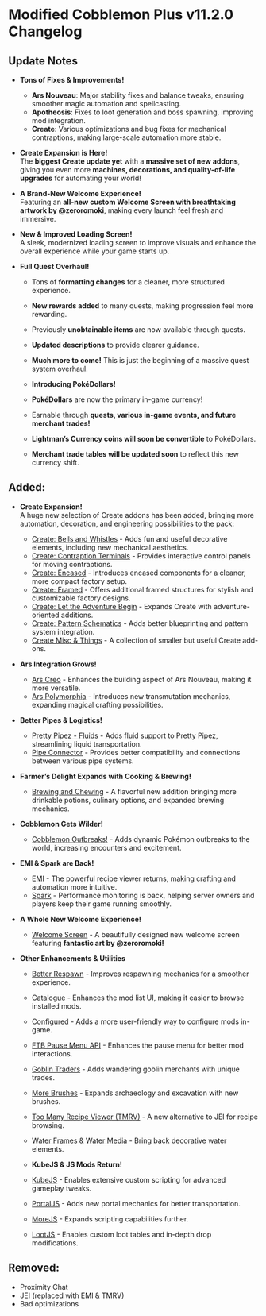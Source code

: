 # Modified Cobblemon Plus v11.2.0 Changelog

## Update Notes

- **Tons of Fixes & Improvements!**  
  - **Ars Nouveau**: Major stability fixes and balance tweaks, ensuring smoother magic automation and spellcasting.  
  - **Apotheosis**: Fixes to loot generation and boss spawning, improving mod integration.  
  - **Create**: Various optimizations and bug fixes for mechanical contraptions, making large-scale automation more stable.  

- **Create Expansion is Here!**  
  The **biggest Create update yet** with a **massive set of new addons**, giving you even more **machines, decorations, and quality-of-life upgrades** for automating your world!  

- **A Brand-New Welcome Experience!**  
  Featuring an **all-new custom Welcome Screen with breathtaking artwork by @zeroromoki**, making every launch feel fresh and immersive.  

- **New & Improved Loading Screen!**  
  A sleek, modernized loading screen to improve visuals and enhance the overall experience while your game starts up.

- **Full Quest Overhaul!**  
  - Tons of **formatting changes** for a cleaner, more structured experience.  
  - **New rewards added** to many quests, making progression feel more rewarding.  
  - Previously **unobtainable items** are now available through quests.  
  - **Updated descriptions** to provide clearer guidance.  
  - **Much more to come!** This is just the beginning of a massive quest system overhaul.
 
  - **Introducing PokéDollars!**  
  - **PokéDollars** are now the primary in-game currency!  
  - Earnable through **quests, various in-game events, and future merchant trades!**  
  - **Lightman’s Currency coins will soon be convertible** to PokéDollars.  
  - **Merchant trade tables will be updated soon** to reflect this new currency shift.



## Added:

- **Create Expansion!**  
  A huge new selection of Create addons has been added, bringing more automation, decoration, and engineering possibilities to the pack:  
  - [Create: Bells and Whistles](https://www.curseforge.com/minecraft/mc-mods/create-bells-and-whistles) - Adds fun and useful decorative elements, including new mechanical aesthetics.  
  - [Create: Contraption Terminals](https://www.curseforge.com/minecraft/mc-mods/create-contraption-terminals) - Provides interactive control panels for moving contraptions.  
  - [Create: Encased](https://www.curseforge.com/minecraft/mc-mods/create-encased) - Introduces encased components for a cleaner, more compact factory setup.  
  - [Create: Framed](https://www.curseforge.com/minecraft/mc-mods/create-framed) - Offers additional framed structures for stylish and customizable factory designs.  
  - [Create: Let the Adventure Begin](https://www.curseforge.com/minecraft/mc-mods/create-let-the-adventure-begin) - Expands Create with adventure-oriented additions.  
  - [Create: Pattern Schematics](https://www.curseforge.com/minecraft/mc-mods/create-pattern-schematics) - Adds better blueprinting and pattern system integration.  
  - [Create Misc & Things](https://www.curseforge.com/minecraft/mc-mods/create-misc-and-things) - A collection of smaller but useful Create add-ons.

- **Ars Integration Grows!**  
  - [Ars Creo](https://www.curseforge.com/minecraft/mc-mods/ars-creo) - Enhances the building aspect of Ars Nouveau, making it more versatile.  
  - [Ars Polymorphia](https://www.curseforge.com/minecraft/mc-mods/ars-polymorphia) - Introduces new transmutation mechanics, expanding magical crafting possibilities.

- **Better Pipes & Logistics!**  
  - [Pretty Pipez - Fluids](https://www.curseforge.com/minecraft/mc-mods/pretty-pipez-fluids) - Adds fluid support to Pretty Pipez, streamlining liquid transportation.  
  - [Pipe Connector](https://www.curseforge.com/minecraft/mc-mods/pipe-connector) - Provides better compatibility and connections between various pipe systems.

- **Farmer’s Delight Expands with Cooking & Brewing!**  
  - [Brewing and Chewing](https://www.curseforge.com/minecraft/mc-mods/brewing-and-chewing) - A flavorful new addition bringing more drinkable potions, culinary options, and expanded brewing mechanics.

- **Cobblemon Gets Wilder!**  
  - [Cobblemon Outbreaks!](https://www.curseforge.com/minecraft/mc-mods/cobblemon-outbreaks) - Adds dynamic Pokémon outbreaks to the world, increasing encounters and excitement.

- **EMI & Spark are Back!**  
  - [EMI](https://www.curseforge.com/minecraft/mc-mods/emi) - The powerful recipe viewer returns, making crafting and automation more intuitive.  
  - [Spark](https://www.curseforge.com/minecraft/mc-mods/spark) - Performance monitoring is back, helping server owners and players keep their game running smoothly.

- **A Whole New Welcome Experience!**  
  - [Welcome Screen](https://www.curseforge.com/minecraft/mc-mods/welcome-screen) - A beautifully designed new welcome screen featuring **fantastic art by @zeroromoki!**

- **Other Enhancements & Utilities**  
  - [Better Respawn](https://www.curseforge.com/minecraft/mc-mods/better-respawn) - Improves respawning mechanics for a smoother experience.  
  - [Catalogue](https://www.curseforge.com/minecraft/mc-mods/catalogue) - Enhances the mod list UI, making it easier to browse installed mods.  
  - [Configured](https://www.curseforge.com/minecraft/mc-mods/configured) - Adds a more user-friendly way to configure mods in-game.  
  - [FTB Pause Menu API](https://www.curseforge.com/minecraft/mc-mods/ftb-pause-menu-api) - Enhances the pause menu for better mod interactions.  
  - [Goblin Traders](https://www.curseforge.com/minecraft/mc-mods/goblin-traders) - Adds wandering goblin merchants with unique trades.  
  - [More Brushes](https://www.curseforge.com/minecraft/mc-mods/more-brushes) - Expands archaeology and excavation with new brushes.  
  - [Too Many Recipe Viewer (TMRV)](https://www.curseforge.com/minecraft/mc-mods/too-many-recipe-viewer) - A new alternative to JEI for recipe browsing.  
  - [Water Frames](https://www.curseforge.com/minecraft/mc-mods/water-frames) & [Water Media](https://www.curseforge.com/minecraft/mc-mods/water-media) - Bring back decorative water elements.
 
  - **KubeJS & JS Mods Return!**  
  - [KubeJS](https://www.curseforge.com/minecraft/mc-mods/kubejs) - Enables extensive custom scripting for advanced gameplay tweaks.  
  - [PortalJS](https://www.curseforge.com/minecraft/mc-mods/portaljs) - Adds new portal mechanics for better transportation.  
  - [MoreJS](https://www.curseforge.com/minecraft/mc-mods/morejs) - Expands scripting capabilities further.  
  - [LootJS](https://www.curseforge.com/minecraft/mc-mods/lootjs) - Enables custom loot tables and in-depth drop modifications.


## Removed:

- Proximity Chat  
- JEI (replaced with EMI & TMRV)  
- Bad optimizations  
